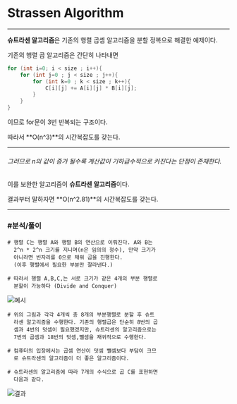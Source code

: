 # Strassen Algorithm

----

**슈트라센 알고리즘**은 기존의 행렬 곱셈 알고리즘을 분할 정복으로 해결한 예제이다.



기존의 행렬 곱 알고리즘은 간단히 나타내면

~~~java
for (int i=0; i < size ; i++){
    for (int j=0 ; j < size ; j++){
        for (int k=0 ; k < size ; k++){
            C[i][j] += A[i][j] * B[i][j];
        }
    }
}
~~~

이므로 for문이 3번 반복되는 구조이다. 

따라서 **O(n^3)**의 시간복잡도를 갖는다.

---

###### 그러므로 n의 값이 증가 될수록 계산값이 기하급수적으로 커진다는 단점이 존재한다.



이를 보완한 알고리즘이 **슈트라센 알고리즘**이다.

결과부터 말하자면 **O(n^2.81)**의 시간복잡도를 갖는다.

---

### #분석/풀이

~~~
# 행렬 C는 행렬 A와 행렬 B의 연산으로 이뤄진다. A와 B는
  2^n * 2^n 크기를 지니며(n은 임의의 정수), 만약 크기가
  아니라면 빈자리를 0으로 채워 곱을 진행한다.
  (이후 행렬에서 필요한 부분만 잘라낸다.)

# 따라서 행렬 A,B,C,는 서로 크기가 같은 4개의 부분 행렬로
  분할이 가능하다 (Divide and Conquer)
~~~

![예시](http://yimoyimo.tk/images/strassen2.png)

~~~
# 위의 그림과 각각 4개씩 총 8개의 부분행렬로 분할 후 슈트
  라센 알고리즘을 수행한다. 기존의 행렬곱은 단순히 8번의 곱 
  셈과 4번의 덧셈이 필요했겠지만, 슈트라센의 알고리즘으로는 
  7번의 곱셈과 18번의 덧셈,뺄셈을 재귀적으로 수행한다.

# 컴퓨터의 입장에서는 곱셈 연산이 덧셈 뺄셈보다 부담이 크므
  로 슈트라센의 알고리즘이 더 좋은 알고리즘이다.
  
# 슈트라센의 알고리즘에 따라 7개의 수식으로 곱 C를 표현하면
  다음과 같다.
~~~

![결과](http://yimoyimo.tk/images/strassen3.png)

